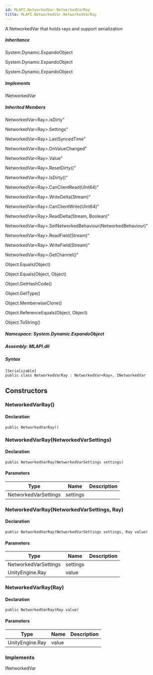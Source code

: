```yaml
---  
id: MLAPI.NetworkedVar.NetworkedVarRay  
title: MLAPI.NetworkedVar.NetworkedVarRay  
---
```


<div class="markdown level0 summary">

A NetworkedVar that holds rays and support serialization

</div>

<div class="markdown level0 conceptual">

</div>

<div class="inheritance">

##### Inheritance

<div class="level0">

System.Dynamic.ExpandoObject

</div>

<div class="level1">

System.Dynamic.ExpandoObject

</div>

<div class="level2">

System.Dynamic.ExpandoObject

</div>

</div>

<div classs="implements">

##### Implements

<div>

INetworkedVar

</div>

</div>

<div class="inheritedMembers">

##### Inherited Members

<div>

NetworkedVar&lt;Ray&gt;.isDirty"

</div>

<div>

NetworkedVar&lt;Ray&gt;.Settings"

</div>

<div>

NetworkedVar&lt;Ray&gt;.LastSyncedTime"

</div>

<div>

NetworkedVar&lt;Ray&gt;.OnValueChanged"

</div>

<div>

NetworkedVar&lt;Ray&gt;.Value"

</div>

<div>

NetworkedVar&lt;Ray&gt;.ResetDirty()"

</div>

<div>

NetworkedVar&lt;Ray&gt;.IsDirty()"

</div>

<div>

NetworkedVar&lt;Ray&gt;.CanClientRead(UInt64)"

</div>

<div>

NetworkedVar&lt;Ray&gt;.WriteDelta(Stream)"

</div>

<div>

NetworkedVar&lt;Ray&gt;.CanClientWrite(UInt64)"

</div>

<div>

NetworkedVar&lt;Ray&gt;.ReadDelta(Stream, Boolean)"

</div>

<div>

NetworkedVar&lt;Ray&gt;.SetNetworkedBehaviour(NetworkedBehaviour)"

</div>

<div>

NetworkedVar&lt;Ray&gt;.ReadField(Stream)"

</div>

<div>

NetworkedVar&lt;Ray&gt;.WriteField(Stream)"

</div>

<div>

NetworkedVar&lt;Ray&gt;.GetChannel()"

</div>

<div>

Object.Equals(Object)

</div>

<div>

Object.Equals(Object, Object)

</div>

<div>

Object.GetHashCode()

</div>

<div>

Object.GetType()

</div>

<div>

Object.MemberwiseClone()

</div>

<div>

Object.ReferenceEquals(Object, Object)

</div>

<div>

Object.ToString()

</div>

</div>

##### **Namespace**: System.Dynamic.ExpandoObject

##### **Assembly**: MLAPI.dll

##### Syntax

    [Serializable]
    public class NetworkedVarRay : NetworkedVar<Ray>, INetworkedVar

## Constructors 

### NetworkedVarRay()

<div class="markdown level1 summary">

</div>

<div class="markdown level1 conceptual">

</div>

#### Declaration

    public NetworkedVarRay()

### NetworkedVarRay(NetworkedVarSettings)

<div class="markdown level1 summary">

</div>

<div class="markdown level1 conceptual">

</div>

#### Declaration

    public NetworkedVarRay(NetworkedVarSettings settings)

#### Parameters

| Type                 | Name     | Description |
|----------------------|----------|-------------|
| NetworkedVarSettings | settings |             |

### NetworkedVarRay(NetworkedVarSettings, Ray)

<div class="markdown level1 summary">

</div>

<div class="markdown level1 conceptual">

</div>

#### Declaration

    public NetworkedVarRay(NetworkedVarSettings settings, Ray value)

#### Parameters

| Type                 | Name     | Description |
|----------------------|----------|-------------|
| NetworkedVarSettings | settings |             |
| UnityEngine.Ray      | value    |             |

### NetworkedVarRay(Ray)

<div class="markdown level1 summary">

</div>

<div class="markdown level1 conceptual">

</div>

#### Declaration

    public NetworkedVarRay(Ray value)

#### Parameters

| Type            | Name  | Description |
|-----------------|-------|-------------|
| UnityEngine.Ray | value |             |

### Implements

<div>

INetworkedVar

</div>
